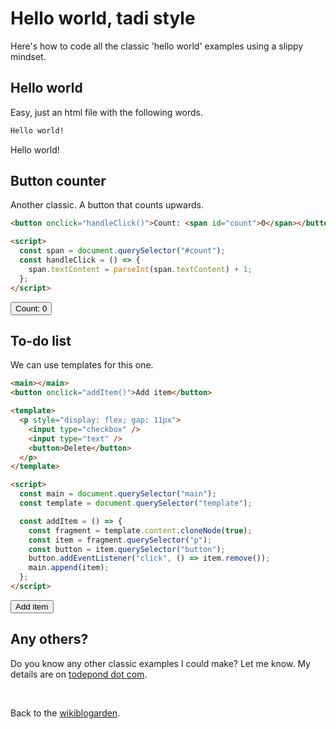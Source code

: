 # Hello world, tadi style

Here's how to code all the classic 'hello world' examples using a slippy mindset.

## Hello world

Easy, just an html file with the following words.

```html
Hello world!
```

Hello world!

## Button counter

Another classic. A button that counts upwards.

```html
<button onclick="handleClick()">Count: <span id="count">0</span></button>

<script>
  const span = document.querySelector("#count");
  const handleClick = () => {
    span.textContent = parseInt(span.textContent) + 1;
  };
</script>
```

<button onclick="handleClick()">
  Count: <span id="count">0</span>
</button>

<script>
const span = document.querySelector("#count")
const handleClick = () => {
  span.textContent = parseInt(span.textContent) + 1
}
</script>

## To-do list

We can use templates for this one.

```html
<main></main>
<button onclick="addItem()">Add item</button>

<template>
  <p style="display: flex; gap: 11px">
    <input type="checkbox" />
    <input type="text" />
    <button>Delete</button>
  </p>
</template>

<script>
  const main = document.querySelector("main");
  const template = document.querySelector("template");

  const addItem = () => {
    const fragment = template.content.cloneNode(true);
    const item = fragment.querySelector("p");
    const button = item.querySelector("button");
    button.addEventListener("click", () => item.remove());
    main.append(item);
  };
</script>
```

<main></main>
<button onclick="addItem()">Add item</button>

<template>
  <p style="display: flex; gap: 11px">
    <input type="checkbox" />
    <input type="text" />
    <button>Delete</button>
  </p>
</template>

<script>
  const main = document.querySelector("main");
  const template = document.querySelector("template");

  const addItem = () => {
    const fragment = template.content.cloneNode(true);
    const item = fragment.querySelector("p");
    const button = item.querySelector("button");
    button.addEventListener("click", () => item.remove());
    main.append(item);
  };
</script>

## Any others?

Do you know any other classic examples I could make? Let me know. My details are on [todepond dot com](/).

<br>

Back to the [wikiblogarden](/wikiblogarden).
